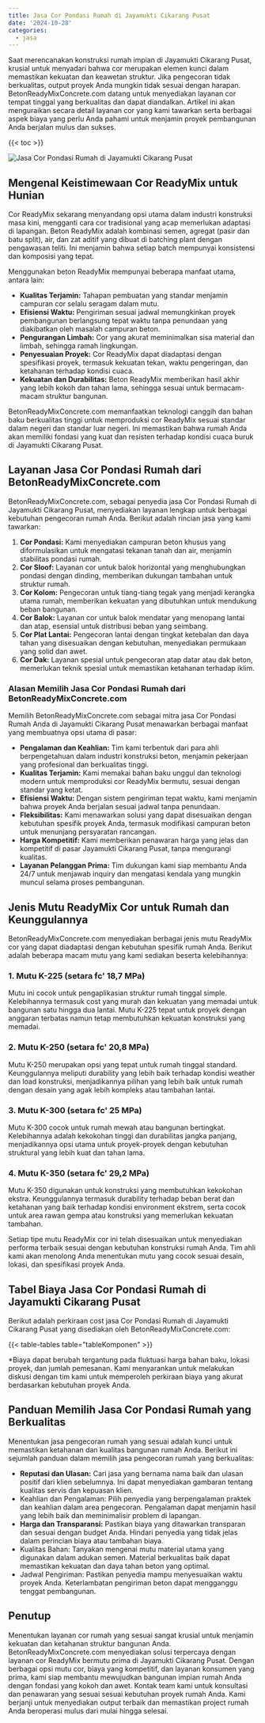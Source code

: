 ```yaml
---
title: Jasa Cor Pondasi Rumah di Jayamukti Cikarang Pusat
date: '2024-10-28'
categories:
  - jasa
---
```


Saat merencanakan konstruksi rumah impian di Jayamukti Cikarang Pusat, krusial untuk menyadari bahwa cor merupakan elemen kunci dalam memastikan kekuatan dan keawetan struktur. Jika pengecoran tidak berkualitas, output proyek Anda mungkin tidak sesuai dengan harapan. BetonReadyMixConcrete.com datang untuk menyediakan layanan cor tempat tinggal yang berkualitas dan dapat diandalkan. Artikel ini akan menguraikan secara detail layanan cor yang kami tawarkan serta berbagai aspek biaya yang perlu Anda pahami untuk menjamin proyek pembangunan Anda berjalan mulus dan sukses.

{{< toc >}}

![Jasa Cor Pondasi Rumah di Jayamukti Cikarang Pusat](https://betoncor8.github.io/cor/harga-beton-readymix-concrete%20(11).png)

## Mengenal Keistimewaan Cor ReadyMix untuk Hunian

Cor ReadyMix sekarang menyandang opsi utama dalam industri konstruksi masa kini, mengganti cara cor tradisional yang acap memerlukan adaptasi di lapangan. Beton ReadyMix adalah kombinasi semen, agregat (pasir dan batu split), air, dan zat aditif yang dibuat di batching plant dengan pengawasan teliti. Ini menjamin bahwa setiap batch mempunyai konsistensi dan komposisi yang tepat.

Menggunakan beton ReadyMix mempunyai beberapa manfaat utama, antara lain:

- **Kualitas Terjamin:** Tahapan pembuatan yang standar menjamin campuran cor selalu seragam dalam mutu.
- **Efisiensi Waktu:** Pengiriman sesuai jadwal memungkinkan proyek pembangunan berlangsung tepat waktu tanpa penundaan yang diakibatkan oleh masalah campuran beton.
- **Pengurangan Limbah:** Cor yang akurat meminimalkan sisa material dan limbah, sehingga ramah lingkungan.
- **Penyesuaian Proyek:** Cor ReadyMix dapat diadaptasi dengan spesifikasi proyek, termasuk kekuatan tekan, waktu pengeringan, dan ketahanan terhadap kondisi cuaca.
- **Kekuatan dan Durabilitas:** Beton ReadyMix memberikan hasil akhir yang lebih kokoh dan tahan lama, sehingga sesuai untuk bermacam-macam struktur bangunan.

BetonReadyMixConcrete.com memanfaatkan teknologi canggih dan bahan baku berkualitas tinggi untuk memproduksi cor ReadyMix sesuai standar dalam negeri dan standar luar negeri. Ini memastikan bahwa rumah Anda akan memiliki fondasi yang kuat dan resisten terhadap kondisi cuaca buruk di Jayamukti Cikarang Pusat.

## Layanan Jasa Cor Pondasi Rumah dari BetonReadyMixConcrete.com

BetonReadyMixConcrete.com, sebagai penyedia jasa Cor Pondasi Rumah di Jayamukti Cikarang Pusat, menyediakan layanan lengkap untuk berbagai kebutuhan pengecoran rumah Anda. Berikut adalah rincian jasa yang kami tawarkan:

1. **Cor Pondasi:** Kami menyediakan campuran beton khusus yang diformulasikan untuk mengatasi tekanan tanah dan air, menjamin stabilitas pondasi rumah.
2. **Cor Sloof:** Layanan cor untuk balok horizontal yang menghubungkan pondasi dengan dinding, memberikan dukungan tambahan untuk struktur rumah.
3. **Cor Kolom:** Pengecoran untuk tiang-tiang tegak yang menjadi kerangka utama rumah, memberikan kekuatan yang dibutuhkan untuk mendukung beban bangunan.
4. **Cor Balok:** Layanan cor untuk balok mendatar yang menopang lantai dan atap, esensial untuk distribusi beban yang seimbang.
5. **Cor Plat Lantai:** Pengecoran lantai dengan tingkat ketebalan dan daya tahan yang disesuaikan dengan kebutuhan, menyediakan permukaan yang solid dan awet.
6. **Cor Dak:** Layanan spesial untuk pengecoran atap datar atau dak beton, memerlukan teknik spesial untuk memastikan ketahanan terhadap iklim.

### Alasan Memilih Jasa Cor Pondasi Rumah dari BetonReadyMixConcrete.com

Memilih BetonReadyMixConcrete.com sebagai mitra jasa Cor Pondasi Rumah Anda di Jayamukti Cikarang Pusat menawarkan berbagai manfaat yang membuatnya opsi utama di pasar:

- **Pengalaman dan Keahlian:** Tim kami terbentuk dari para ahli berpengetahuan dalam industri konstruksi beton, menjamin pekerjaan yang profesional dan berkualitas tinggi.
- **Kualitas Terjamin:** Kami memakai bahan baku unggul dan teknologi modern untuk memproduksi cor ReadyMix bermutu, sesuai dengan standar yang ketat.
- **Efisiensi Waktu:** Dengan sistem pengiriman tepat waktu, kami menjamin bahwa proyek Anda berjalan sesuai jadwal tanpa penundaan.
- **Fleksibilitas:** Kami menawarkan solusi yang dapat disesuaikan dengan kebutuhan spesifik proyek Anda, termasuk modifikasi campuran beton untuk menunjang persyaratan rancangan.
- **Harga Kompetitif:** Kami memberikan penawaran harga yang jelas dan kompetitif di pasar Jayamukti Cikarang Pusat, tanpa mengurangi kualitas.
- **Layanan Pelanggan Prima:** Tim dukungan kami siap membantu Anda 24/7 untuk menjawab inquiry dan mengatasi kendala yang mungkin muncul selama proses pembangunan.

## Jenis Mutu ReadyMix Cor untuk Rumah dan Keunggulannya

BetonReadyMixConcrete.com menyediakan berbagai jenis mutu ReadyMix cor yang dapat diadaptasi dengan kebutuhan spesifik rumah Anda. Berikut adalah beberapa macam mutu yang kami sediakan beserta kelebihannya:

### 1\. Mutu K-225 (setara fc' 18,7 MPa)

Mutu ini cocok untuk pengaplikasian struktur rumah tinggal simple. Kelebihannya termasuk cost yang murah dan kekuatan yang memadai untuk bangunan satu hingga dua lantai. Mutu K-225 tepat untuk proyek dengan anggaran terbatas namun tetap membutuhkan kekuatan konstruksi yang memadai.

### 2\. Mutu K-250 (setara fc' 20,8 MPa)

Mutu K-250 merupakan opsi yang tepat untuk rumah tinggal standard. Keunggulannya meliputi durability yang lebih baik terhadap kondisi weather dan load konstruksi, menjadikannya pilihan yang lebih baik untuk rumah dengan desain yang agak lebih kompleks atau tambahan lantai.

### 3\. Mutu K-300 (setara fc' 25 MPa)

Mutu K-300 cocok untuk rumah mewah atau bangunan bertingkat. Kelebihannya adalah kekokohan tinggi dan durabilitas jangka panjang, menjadikannya opsi utama untuk proyek-proyek dengan kebutuhan struktural yang lebih kuat dan tahan lama.

### 4\. Mutu K-350 (setara fc' 29,2 MPa)

Mutu K-350 digunakan untuk konstruksi yang membutuhkan kekokohan ekstra. Keunggulannya termasuk durability terhadap beban berat dan ketahanan yang baik terhadap kondisi environment ekstrem, serta cocok untuk area rawan gempa atau konstruksi yang memerlukan kekuatan tambahan.

Setiap tipe mutu ReadyMix cor ini telah disesuaikan untuk menyediakan performa terbaik sesuai dengan kebutuhan konstruksi rumah Anda. Tim ahli kami akan menolong Anda menentukan mutu yang cocok sesuai desain, lokasi, dan spesifikasi proyek Anda.

## Tabel Biaya Jasa Cor Pondasi Rumah di Jayamukti Cikarang Pusat

Berikut adalah perkiraan cost jasa Cor Pondasi Rumah di Jayamukti Cikarang Pusat yang disediakan oleh BetonReadyMixConcrete.com:

{{< table-tables table="tableKomponen" >}}

\*Biaya dapat berubah tergantung pada fluktuasi harga bahan baku, lokasi proyek, dan jumlah pemesanan. Kami menyarankan untuk melakukan diskusi dengan tim kami untuk memperoleh perkiraan biaya yang akurat berdasarkan kebutuhan proyek Anda.

## Panduan Memilih Jasa Cor Pondasi Rumah yang Berkualitas

Menentukan jasa pengecoran rumah yang sesuai adalah kunci untuk memastikan ketahanan dan kualitas bangunan rumah Anda. Berikut ini sejumlah panduan dalam memilih jasa pengecoran rumah yang berkualitas:

- **Reputasi dan Ulasan:** Cari jasa yang bernama nama baik dan ulasan positif dari klien sebelumnya. Ini dapat menyediakan gambaran tentang kualitas servis dan kepuasan klien.
- Keahlian dan Pengalaman: Pilih penyedia yang berpengalaman praktek dan keahlian dalam area pengecoran. Pengalaman dapat menjamin hasil yang lebih baik dan meminimalisir problem di lapangan.
- **Harga dan Transparansi:** Pastikan biaya yang ditawarkan transparan dan sesuai dengan budget Anda. Hindari penyedia yang tidak jelas dalam perincian biaya atau tambahan biaya.
- Kualitas Bahan: Tanyakan mengenai mutu material utama yang digunakan dalam adukan semen. Material berkualitas baik dapat memastikan kekuatan dan daya tahan beton yang optimal.
- Jadwal Pengiriman: Pastikan penyedia mampu menyesuaikan waktu proyek Anda. Keterlambatan pengiriman beton dapat mengganggu tenggat pembangunan.

## Penutup

Menentukan layanan cor rumah yang sesuai sangat krusial untuk menjamin kekuatan dan ketahanan struktur bangunan Anda. BetonReadyMixConcrete.com menyediakan solusi terpercaya dengan layanan cor ReadyMix bermutu prima di Jayamukti Cikarang Pusat. Dengan berbagai opsi mutu cor, biaya yang kompetitif, dan layanan konsumen yang prima, kami siap membantu mewujudkan bangunan impian rumah Anda dengan fondasi yang kokoh dan awet. Kontak team kami untuk konsultasi dan penawaran yang sesuai sesuai kebutuhan proyek rumah Anda. Kami berjanji untuk menyediakan output terbaik dan memastikan project rumah Anda beroperasi mulus dari mulai hingga selesai.
